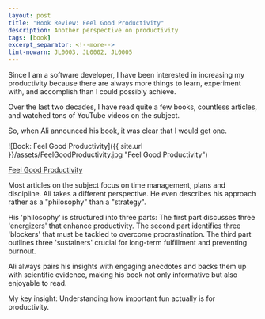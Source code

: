 ```yaml
---
layout: post
title: "Book Review: Feel Good Productivity"
description: Another perspective on productivity
tags: [book]
excerpt_separator: <!--more-->
lint-nowarn: JL0003, JL0002, JL0005
---
```


Since I am a software developer, I have been interested in increasing my productivity
because there are always more things to learn, experiment with, and accomplish than
I could possibly achieve.

Over the last two decades, I have read quite a few books, countless articles,
and watched tons of YouTube videos on the subject.

So, when Ali announced his book, it was clear that I would get one.

![Book: Feel Good Productivity]({{ site.url }}/assets/FeelGoodProductivity.jpg "Feel Good Productivity")

[Feel Good Productivity](https://www.amazon.com/Feel-Good-Productivity-More-What-Matters/dp/1250865034/ref=tmm_hrd_swatch_0)

<!--more-->

Most articles on the subject focus on time management, plans and discipline.
Ali takes a different perspective. He even describes his approach rather as a "philosophy" than a "strategy".

His 'philosophy' is structured into three parts:
The first part discusses three 'energizers' that enhance productivity.
The second part identifies three 'blockers' that must be tackled to overcome procrastination.
The third part outlines three 'sustainers' crucial for long-term fulfillment and preventing burnout.

Ali always pairs his insights with engaging anecdotes and backs them up with scientific evidence,
making his book not only informative but also enjoyable to read.

My key insight: Understanding how important fun actually is for productivity.
